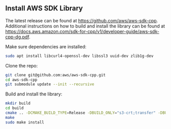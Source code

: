 ## Install AWS SDK Library

The latest release can be found at https://github.com/aws/aws-sdk-cpp.  Additional instructions on how to build and install the library can be found at https://docs.aws.amazon.com/sdk-for-cpp/v1/developer-guide/aws-sdk-cpp-dg.pdf.

Make sure dependencies are installed:
```bash
sudo apt install libcurl4-openssl-dev libssl3 uuid-dev zlib1g-dev
```

Clone the repo:
```bash
git clone git@github.com:aws/aws-sdk-cpp.git
cd aws-sdk-cpp
git submodule update --init --recursive
```

Build and install the library:
```bash
mkdir build
cd build
cmake .. -DCMAKE_BUILD_TYPE=Release -DBUILD_ONLY="s3-crt;transfer" -DBUILD_SHARED_LIBS=OFF -DENABLE_TESTING=OFF
make
sudo make install
```
